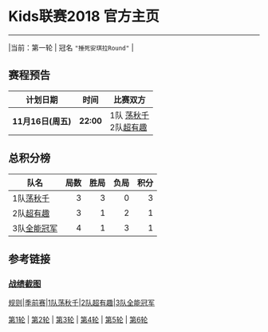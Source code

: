 # Kids联赛2018 官方主页
---

|当前：第一轮 | 冠名 ```"捶死安琪拉Round"``` |

## 赛程预告

|计划日期|时间|比赛双方|
|--------|------|----|
|**11月16日(周五)** | **22:00** | 1队 [荡秋千](team1.md) <br> 2队[超有趣](team2.md) |

## 总积分榜

| 队名                  | 局数 | 胜局 | 负局 |  积分 |
|-------------          | --: | --: | --: | --: |
| 1队[荡秋千](team1.md)   | 3  | 3  | 0 | 3 |
| 2队[超有趣](team2.md)   | 3  | 1  | 2 | 1 |
| 3队[全能冠军](team3.md) | 4  | 1 | 3 | 1 |

## 参考链接
### [战绩截图](https://m.weibo.cn/u/6852703787)

[规则](rule.md)\|[季前赛](pre_season.md)\|[1队荡秋千](team1.md)\|[2队超有趣](team2.md)\|[3队全能冠军](team3.md)

[第1轮](round1.md) \| [第2轮](round2.md) \| [第3轮](round3.md) \| [第4轮](round4.md) \| [第5轮](round5.md) \| [第6轮](round6.md) 



